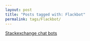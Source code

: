 ```yaml
---
layout: post
title: "Posts tagged with: Flackbot"
permalink: tags/Flackbot/
---
```

[Stackexchange chat bots](/2012/01/stackexchange-chat-bots)
